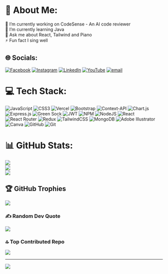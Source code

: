 # 💫 About Me:
🔭 I’m currently working on CodeSense - An AI code reviewer <br>🌱 I’m currently learning Java<br>💬 Ask me about React, Tailwind and Piano<br>⚡ Fun fact I sing well


## 🌐 Socials:
[![Facebook](https://img.shields.io/badge/Facebook-%231877F2.svg?logo=Facebook&logoColor=white)](https://facebook.com/shankendu) [![Instagram](https://img.shields.io/badge/Instagram-%23E4405F.svg?logo=Instagram&logoColor=white)](https://instagram.com/shankendu.__) [![LinkedIn](https://img.shields.io/badge/LinkedIn-%230077B5.svg?logo=linkedin&logoColor=white)](https://linkedin.com/in/shankendu-kunti) [![YouTube](https://img.shields.io/badge/YouTube-%23FF0000.svg?logo=YouTube&logoColor=white)](https://youtube.com/@shankendukunti) [![email](https://img.shields.io/badge/Email-D14836?logo=gmail&logoColor=white)](mailto:shankenduk@gmail.com) 

# 💻 Tech Stack:
![JavaScript](https://img.shields.io/badge/javascript-%23323330.svg?style=for-the-badge&logo=javascript&logoColor=%23F7DF1E) ![CSS3](https://img.shields.io/badge/css3-%231572B6.svg?style=for-the-badge&logo=css3&logoColor=white) ![Vercel](https://img.shields.io/badge/vercel-%23000000.svg?style=for-the-badge&logo=vercel&logoColor=white) ![Bootstrap](https://img.shields.io/badge/bootstrap-%238511FA.svg?style=for-the-badge&logo=bootstrap&logoColor=white) ![Context-API](https://img.shields.io/badge/Context--Api-000000?style=for-the-badge&logo=react) ![Chart.js](https://img.shields.io/badge/chart.js-F5788D.svg?style=for-the-badge&logo=chart.js&logoColor=white) ![Express.js](https://img.shields.io/badge/express.js-%23404d59.svg?style=for-the-badge&logo=express&logoColor=%2361DAFB) ![Green Sock](https://img.shields.io/badge/green%20sock-88CE02?style=for-the-badge&logo=greensock&logoColor=white) ![JWT](https://img.shields.io/badge/JWT-black?style=for-the-badge&logo=JSON%20web%20tokens) ![NPM](https://img.shields.io/badge/NPM-%23CB3837.svg?style=for-the-badge&logo=npm&logoColor=white) ![NodeJS](https://img.shields.io/badge/node.js-6DA55F?style=for-the-badge&logo=node.js&logoColor=white) ![React](https://img.shields.io/badge/react-%2320232a.svg?style=for-the-badge&logo=react&logoColor=%2361DAFB) ![React Router](https://img.shields.io/badge/React_Router-CA4245?style=for-the-badge&logo=react-router&logoColor=white) ![Redux](https://img.shields.io/badge/redux-%23593d88.svg?style=for-the-badge&logo=redux&logoColor=white) ![TailwindCSS](https://img.shields.io/badge/tailwindcss-%2338B2AC.svg?style=for-the-badge&logo=tailwind-css&logoColor=white) ![MongoDB](https://img.shields.io/badge/MongoDB-%234ea94b.svg?style=for-the-badge&logo=mongodb&logoColor=white) ![Adobe Illustrator](https://img.shields.io/badge/adobe%20illustrator-%23FF9A00.svg?style=for-the-badge&logo=adobe%20illustrator&logoColor=white) ![Canva](https://img.shields.io/badge/Canva-%2300C4CC.svg?style=for-the-badge&logo=Canva&logoColor=white) ![GitHub](https://img.shields.io/badge/github-%23121011.svg?style=for-the-badge&logo=github&logoColor=white) ![Git](https://img.shields.io/badge/git-%23F05033.svg?style=for-the-badge&logo=git&logoColor=white)
# 📊 GitHub Stats:
![](https://github-readme-stats.vercel.app/api?username=Shankendu&theme=dark&hide_border=false&include_all_commits=true&count_private=false)<br/>
![](https://github-readme-streak-stats.herokuapp.com/?user=Shankendu&theme=dark&hide_border=false)<br/>
![](https://github-readme-stats.vercel.app/api/top-langs/?username=Shankendu&theme=dark&hide_border=false&include_all_commits=true&count_private=false&layout=compact)

## 🏆 GitHub Trophies
![](https://github-profile-trophy.vercel.app/?username=Shankendu&theme=radical&no-frame=false&no-bg=false&margin-w=4)

### ✍️ Random Dev Quote
![](https://quotes-github-readme.vercel.app/api?type=horizontal&theme=radical)

### 🔝 Top Contributed Repo
![](https://github-contributor-stats.vercel.app/api?username=Shankendu&limit=5&theme=dark&combine_all_yearly_contributions=true)

---
[![](https://visitcount.itsvg.in/api?id=Shankendu&icon=0&color=0)](https://visitcount.itsvg.in)

<!-- Proudly created with GPRM ( https://gprm.itsvg.in ) -->
